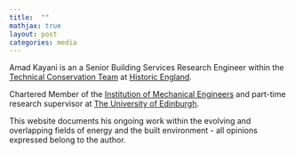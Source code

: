 ```yaml
---
title:  ""
mathjax: true
layout: post
categories: media
---
```


Amad Kayani is an a Senior Building Services Research Engineer within the [Technical Conservation Team](https://historicengland.org.uk/services-skills/our-planning-services/charter/our-technical-conservation-expertise/) at [Historic England](https://historicengland.org.uk). 

Chartered Member of the [Institution of Mechanical Engineers](https://www.imeche.org) and part-time research supervisor at [The University of Edinburgh](https://www.eng.ed.ac.uk).

This website documents his ongoing work within the evolving and overlapping fields of energy and the built environment - all opinions expressed belong to the author. 



